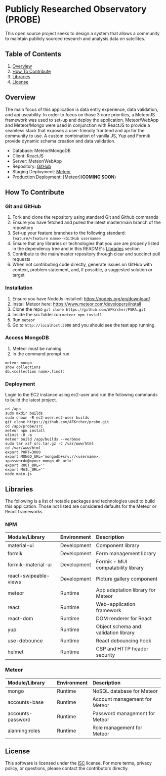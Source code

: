 # Publicly Researched Observatory (PROBE)

This open source project seeks to design a system that allows a community to maintain publicly sourced research and analysis data on satellites.

## Table of Contents

1.  [Overview](#Overview)
2.  [How To Contribute](#How-To-Contribute)
3.  [Libraries](#Libraries)
4.  [License](#License)

## Overview

The main focus of this application is data entry experience, data validation, and api useability. In order to focus on those 3 core priorities, a MeteorJS framework was used to set-up and deploy the application. Meteor/WebApp and Meteor/Mongo were used in conjunction with ReactJS to provide a seamless stack that exposes a user-friendly frontend and api for the community to use. A custom combination of vanilla JS, Yup and Formik provide dynamic schema creation and data validation.

- Database: Meteor/MongoDB
- Client: ReactJS
- Server: Meteor/WebApp
- Repository: [GitHub](https://github.com/AFKrcher/PSRA)
- Staging Deployment: [Meteor](http://probe.meteorapp.com/)
- Production Deployment: [Meteor](**COMING SOON**)

## How To Contribute

### Git and GitHub

1. Fork and clone the repository using standard Git and Github commands
2. Ensure you have fetched and pulled the latest master/main branch of the repository
3. Set-up your feature branches to the following standard: `feature/<feature name>-<GitHub username>`
4. Ensure that any libraries or technologies that you use are properly listed in the dependency tree and in this README's [Libraries](#Libraries) section
5. Contribute to the main/master repository through clear and succinct pull requests
6. When not contributing code directly, generate issues on GitHub with context, problem statement, and, if possible, a suggested solution or target

### Installation

1. Ensure you have NodeJs installed: https://nodejs.org/en/download/
2. Install Meteor here: https://www.meteor.com/developers/install
3. Clone the repo `git clone https://github.com/AFKrcher/PSRA.git`
4. Inside the src folder run `meteor npm install`
5. Run `meteor`
6. Go to `http://localhost:3000` and you should see the test app running.

### Access MongoDB

1. Meteor must be running
2. In the command prompt run
```
meteor mongo
show collections
db.<collection name>.find()
```

### Deployment

Login to the EC2 instance using ec2-user and run the following commands to build the latest project.

```
cd /app
sudo mkdir builds
sudo chown -R ec2-user:ec2-user builds
git clone https://github.com/AFKrcher/probe.git
cd /app/probe/src
meteor npm install
ulimit -H -a
meteor build /app/builds --verbose
sudo tar xzf src.tar.gz -C /var/www/html
cd /var/www/html
export PORT=3000
export MONGO_URL='mongodb+srv://<username>:<password>@<your_mongo_db_url>'
export ROOT_URL=''
export MAIL_URL=''
node main.js
```

## Libraries

The following is a list of notable packages and technologies used to build this application. Those not listed are considered defaults for the Meteor or React frameworks.

### NPM

| Module/Library        | Environment | Description                          |
| :-------------------- | :---------- | :----------------------------------- |
| material-ui           | Development | Component library                    |
| formik                | Development | Form management library              |
| formik-material-ui    | Development | Formik + MUI compatability library   |
| react-swipeable-views | Development | Picture gallery component            |
| meteor                | Runtime     | App adaptation library for Meteor    |
| react                 | Runtime     | Web-application framework            |
| react-dom             | Runtime     | DOM renderer for React               |
| yup                   | Runtime     | Object schema and validation library |
| use-debounce          | Runtime     | React debouncing hook                |
| helmet                | Runtime     | CSP and HTTP header security         |

### Meteor

| Module/Library    | Environment | Description                    |
| :---------------- | :---------- | :----------------------------- |
| mongo             | Runtime     | NoSQL database for Meteor      |
| accounts-base     | Runtime     | Account management for Meteor  |
| accounts-password | Runtime     | Password management for Meteor |
| alanning:roles    | Runtime     | Role management for Meteor     |

## License

This software is licensed under the [ISC](./LICENSE) license. For more terms, privacy policy, or questions, please contact the contributors directly.
